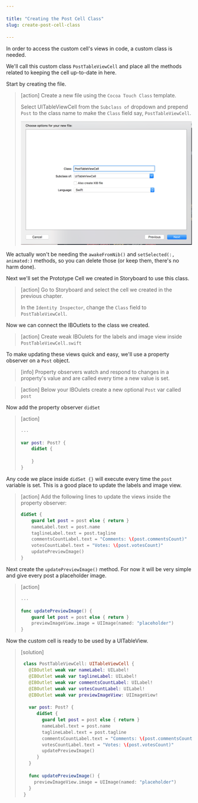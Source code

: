 ```yaml
---

title: "Creating the Post Cell Class"
slug: create-post-cell-class

---
```


In order to access the custom cell's views in code, a custom class is needed.

We'll call this custom class `PostTableViewCell` and place all the methods related to keeping the cell up-to-date in here.

Start by creating the file.

> [action]
> Create a new file using the `Cocoa Touch Class` template.
>
> Select UITableViewCell from the `Subclass of` dropdown and prepend `Post` to the class name to make the `Class` field say, `PostTableViewCell`.
>
> ![Create post cell](assets/post-table-view-cell.png)

We actually won't be needing the `awakeFromNib()` and `setSelected(:, animated:)` methods, so you can delete those (or keep them, there's no harm done).

Next we'll set the Prototype Cell we created in Storyboard to use this class.

> [action]
> Go to Storyboard and select the cell we created in the previous chapter.
>
> In the `Identity Inspector`, change the `Class` field to `PostTableViewCell`.

Now we can connect the IBOutlets to the class we created.

> [action]
> Create weak IBOulets for the labels and image view inside `PostTableViewCell.swift`

To make updating these views quick and easy, we'll use a property observer on a `Post` object.

> [info]
> Property observers watch and respond to changes in a property's value and are called every time a new value is set.

> [action]
> Below your IBOulets create a new optional `Post` var called `post`

Now add the property observer `didSet`

> [action]
>
> ```swift
> ...
>
> var post: Post? {
>     didSet {
>
>     }
> }
> ```

Any code we place inside `didSet {}` will execute every time the `post` variable is set. This is a good place to update the labels and image view.

> [action]
> Add the following lines to update the views inside the property observer:
>
> ```swift
> didSet {
>     guard let post = post else { return }
>     nameLabel.text = post.name
>     taglineLabel.text = post.tagline
>     commentsCountLabel.text = "Comments: \(post.commentsCount)"
>     votesCountLabel.text = "Votes: \(post.votesCount)"
>     updatePreviewImage()
> }
> ```

Next create the `updatePreviewImage()` method. For now it will be very simple and give every post a placeholder image.

> [action]
>
> ```swift
> ...
>
> func updatePreviewImage() {
>     guard let post = post else { return }
>     previewImageView.image = UIImage(named: "placeholder")
> }
> ```

Now the custom cell is ready to be used by a UITableView.

> [solution]
>
> ```swift
>  class PostTableViewCell: UITableViewCell {
>    @IBOutlet weak var nameLabel: UILabel!
>    @IBOutlet weak var taglineLabel: UILabel!
>    @IBOutlet weak var commentsCountLabel: UILabel!
>    @IBOutlet weak var votesCountLabel: UILabel!
>    @IBOutlet weak var previewImageView: UIImageView!
>    
>    var post: Post? {
>       didSet {
>         guard let post = post else { return }
>         nameLabel.text = post.name
>         taglineLabel.text = post.tagline
>         commentsCountLabel.text = "Comments: \(post.commentsCount)"
>         votesCountLabel.text = "Votes: \(post.votesCount)"
>         updatePreviewImage()
>       }
>    }
>
>    func updatePreviewImage() {
>      previewImageView.image = UIImage(named: "placeholder")
>    }
>  }
> ```
